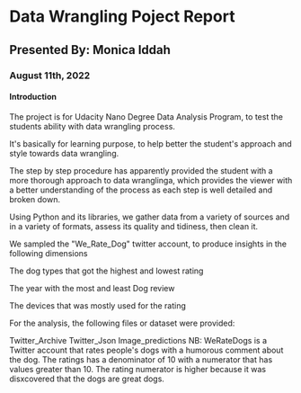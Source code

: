 # Data Wrangling Poject Report

## Presented By: Monica Iddah
### August 11th, 2022
#### Introduction

The project is for Udacity Nano Degree Data Analysis Program, to test the students ability with data wrangling process.

It's basically for learning purpose, to help better the student's approach and style towards data wrangling.

The step by step procedure has apparently provided the student with a more thorough approach to data wranglinga, which provides the viewer with a better understanding of the process as each step is well detailed and broken down.

Using Python and its libraries, we gather data from a variety of sources and in a variety of formats, assess its quality and tidiness, then clean it.

We sampled the "We_Rate_Dog" twitter account, to produce insights in the following dimensions

The dog types that got the highest and lowest rating

The year with the most and least Dog review

The devices that was mostly used for the rating

For the analysis, the following files or dataset were provided:

Twitter_Archive
Twitter_Json
Image_predictions
NB: WeRateDogs is a Twitter account that rates people's dogs with a humorous comment about the dog. The ratings has a denominator of 10 with a numerator that has values greater than 10.
The rating numerator is higher because it was disxcovered that the dogs are great dogs.
